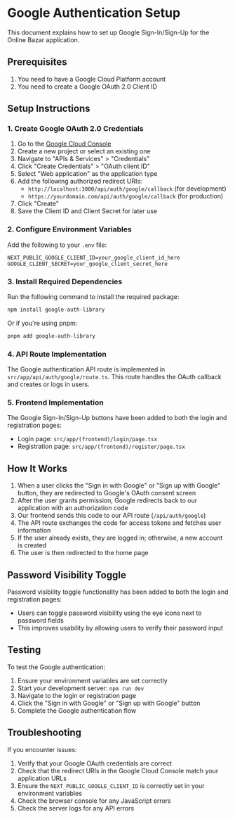 # Google Authentication Setup

This document explains how to set up Google Sign-In/Sign-Up for the Online Bazar application.

## Prerequisites

1. You need to have a Google Cloud Platform account
2. You need to create a Google OAuth 2.0 Client ID

## Setup Instructions

### 1. Create Google OAuth 2.0 Credentials

1. Go to the [Google Cloud Console](https://console.cloud.google.com/)
2. Create a new project or select an existing one
3. Navigate to "APIs & Services" > "Credentials"
4. Click "Create Credentials" > "OAuth client ID"
5. Select "Web application" as the application type
6. Add the following authorized redirect URIs:
   - `http://localhost:3000/api/auth/google/callback` (for development)
   - `https://yourdomain.com/api/auth/google/callback` (for production)
7. Click "Create"
8. Save the Client ID and Client Secret for later use

### 2. Configure Environment Variables

Add the following to your `.env` file:

```env
NEXT_PUBLIC_GOOGLE_CLIENT_ID=your_google_client_id_here
GOOGLE_CLIENT_SECRET=your_google_client_secret_here
```

### 3. Install Required Dependencies

Run the following command to install the required package:

```bash
npm install google-auth-library
```

Or if you're using pnpm:

```bash
pnpm add google-auth-library
```

### 4. API Route Implementation

The Google authentication API route is implemented in `src/app/api/auth/google/route.ts`. This route handles the OAuth callback and creates or logs in users.

### 5. Frontend Implementation

The Google Sign-In/Sign-Up buttons have been added to both the login and registration pages:
- Login page: `src/app/(frontend)/login/page.tsx`
- Registration page: `src/app/(frontend)/register/page.tsx`

## How It Works

1. When a user clicks the "Sign in with Google" or "Sign up with Google" button, they are redirected to Google's OAuth consent screen
2. After the user grants permission, Google redirects back to our application with an authorization code
3. Our frontend sends this code to our API route (`/api/auth/google`)
4. The API route exchanges the code for access tokens and fetches user information
5. If the user already exists, they are logged in; otherwise, a new account is created
6. The user is then redirected to the home page

## Password Visibility Toggle

Password visibility toggle functionality has been added to both the login and registration pages:
- Users can toggle password visibility using the eye icons next to password fields
- This improves usability by allowing users to verify their password input

## Testing

To test the Google authentication:

1. Ensure your environment variables are set correctly
2. Start your development server: `npm run dev`
3. Navigate to the login or registration page
4. Click the "Sign in with Google" or "Sign up with Google" button
5. Complete the Google authentication flow

## Troubleshooting

If you encounter issues:

1. Verify that your Google OAuth credentials are correct
2. Check that the redirect URIs in the Google Cloud Console match your application URLs
3. Ensure the `NEXT_PUBLIC_GOOGLE_CLIENT_ID` is correctly set in your environment variables
4. Check the browser console for any JavaScript errors
5. Check the server logs for any API errors